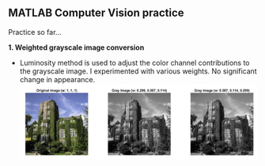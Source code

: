 MATLAB Computer Vision practice
------
Practice so far...

**1. Weighted grayscale image conversion**
- Luminosity method is used to adjust the color channel contributions to the grayscale image. I experimented with various weights. No significant change in appearance.
![Grayscale Image Conversion](output//weighted_grayscale_conversion.png)